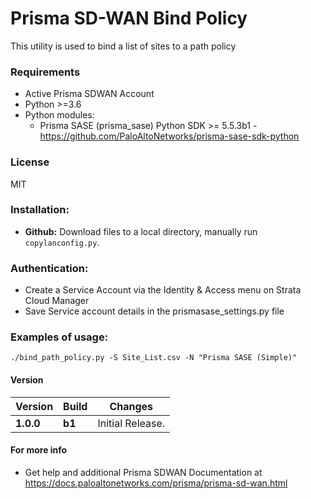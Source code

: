 # Prisma SD-WAN Bind Policy
This utility is used to bind a list of sites to a path policy



### Requirements
* Active Prisma SDWAN Account
* Python >=3.6
* Python modules:
    * Prisma SASE (prisma_sase) Python SDK >= 5.5.3b1 - <https://github.com/PaloAltoNetworks/prisma-sase-sdk-python>

### License
MIT

### Installation:
 - **Github:** Download files to a local directory, manually run `copylanconfig.py`. 

### Authentication:
 - Create a Service Account via the Identity & Access menu on Strata Cloud Manager
 - Save Service account details in the prismasase_settings.py file

### Examples of usage:

```
./bind_path_policy.py -S Site_List.csv -N "Prisma SASE (Simple)" 
```

#### Version
| Version | Build | Changes |
| ------- | ----- | ------- |
| **1.0.0** | **b1** | Initial Release. |


#### For more info
 * Get help and additional Prisma SDWAN Documentation at <https://docs.paloaltonetworks.com/prisma/prisma-sd-wan.html>
